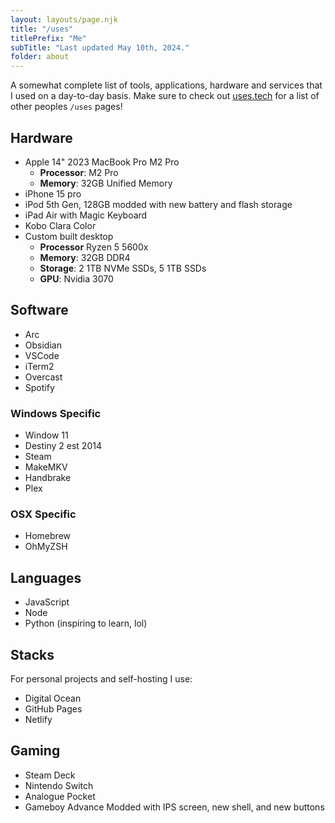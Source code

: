 ```yaml
---
layout: layouts/page.njk
title: "/uses"
titlePrefix: "Me"
subTitle: "Last updated May 10th, 2024."
folder: about
---
```


A somewhat complete list of tools, applications, hardware and services that I used on a day-to-day basis. Make sure to check out <a href="https://uses.tech">uses.tech</a> for a list of other peoples <code>/uses</code> pages!

## Hardware

* Apple 14" 2023 MacBook Pro M2 Pro
  * **Processor**: M2 Pro
  * **Memory**: 32GB Unified Memory
* iPhone 15 pro
* iPod 5th Gen, 128GB modded with new battery and flash storage
* iPad Air with Magic Keyboard
* Kobo Clara Color
* Custom built desktop
  * **Processor** Ryzen 5 5600x
  * **Memory**: 32GB DDR4
  * **Storage**: 2 1TB NVMe SSDs, 5 1TB SSDs
  * **GPU**: Nvidia 3070

## Software

* Arc
* Obsidian
* VSCode
* iTerm2
* Overcast
* Spotify

### Windows Specific

* Window 11
* Destiny 2 est 2014
* Steam
* MakeMKV
* Handbrake
* Plex

### OSX Specific

* Homebrew
* OhMyZSH

## Languages

* JavaScript
* Node
* Python (inspiring to learn, lol)

## Stacks

For personal projects and self-hosting I use:

* Digital Ocean
* GitHub Pages
* Netlify

## Gaming
* Steam Deck
* Nintendo Switch
* Analogue Pocket
* Gameboy Advance Modded with IPS screen, new shell, and new buttons


